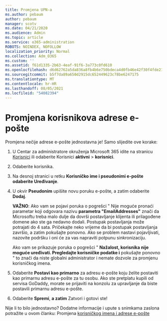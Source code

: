 ```yaml
---
title: Promjena UPN-a
ms.author: pebaum
author: pebaum
manager: scotv
ms.date: 04/21/2020
ms.audience: Admin
ms.topic: article
ms.service: o365-administration
ROBOTS: NOINDEX, NOFOLLOW
localization_priority: Normal
ms.collection: Adm_O365
ms.custom: ''
ms.assetid: f61d1335-2b63-4eaf-91f6-3a773c0fd610
ms.openlocfilehash: d6d62762a5da836a8fb4b6e750bdeca4d0fb46e42f30f4fde2183550e5d2210f
ms.sourcegitcommit: b5f7da89a650d2915dc652449623c78be6247175
ms.translationtype: MT
ms.contentlocale: hr-HR
ms.lasthandoff: 08/05/2021
ms.locfileid: "54082394"
---
```

# <a name="change-a-users-email-address"></a>Promjena korisnikova adrese e-pošte

Promjena nečije adrese e-pošte jednostavna je! Samo slijedite ove korake:
  
1. U Centar za administratore okruženja Microsoft 365 idite na stranicu [Korisnici](https://go.microsoft.com/fwlink/p/?linkid=834822) ili odaberite Korisnici **aktivni** \> **korisnici**.
    
2. Odaberite korisnika.
    
3. Na desnoj stranici u retku **Korisničko ime i pseudonimi e-pošte** **odaberite Uređivanje**.
    
4. U okvir **Pseudonim** upišite novu poruku e-pošte, a zatim odaberite **Dodaj**.
    
    **VAŽNO**: Ako vam se pojavi poruka o pogrešci " Nije moguće pronaći parametar koji odgovara nazivu **parametra "EmailAddresses"** znači da Microsoftu treba malo dulje da dovrši postavljanje klijenta ili prilagođene domene ako ste ga nedavno dodali. Postupak postavljanja može potrajati do 4 sata. Pričekajte neko vrijeme da bi postupak postavljanja završio, a zatim pokušajte ponovno. Ako se problem nastavi pojavljivati, nazovite podršku i oni će za vas napraviti potpunu sinkronizaciju.
    
    Ako vam se prikazuje poruka o pogrešci " **Nažalost, korisnika nije moguće uređivati. Pregledajte korisničke podatke i** pokušajte ponovno " to znači da niste globalni administrator i nemate dozvole za promjenu korisničkog imena.
    
5. Odaberite **Postavi kao primarno** za adresu e-pošte koju želite postaviti kao primarnu adresu e-pošte za tu osobu. Ako ste pretplatu kupili od servisa GoDaddy, morate se prijaviti na konzolu za upravljanje da biste postavili primarnu adresu e-pošte. 
    
6. Odaberite **Spremi**, **a zatim** Zatvori i gotovi ste!
    
Nije li to bilo jednostavno? Dodatne informacije i upute s snimkama zaslona potražite u ovom članku: Promjena [korisničkog imena i adrese e-pošte](https://docs.microsoft.com/microsoft-365/admin/add-users/change-a-user-name-and-email-address)
  

